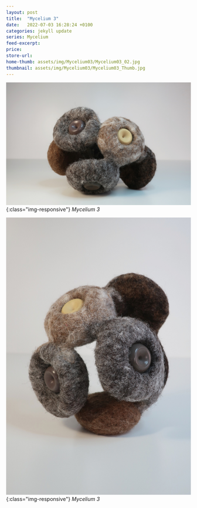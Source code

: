 ```yaml
---
layout: post
title:  "Mycelium 3"
date:   2022-07-03 16:28:24 +0100
categories: jekyll update
series: Mycelium
feed-excerpt:
price: 
store-url:
home-thumb: assets/img/Mycelium03/Mycelium03_02.jpg
thumbnail: assets/img/Mycelium03/Mycelium03_Thumb.jpg
---
```

![Mycelium 3 Sculpture](/assets/img/Mycelium03/Mycelium03_01.jpg){:class="img-responsive"}
*Mycelium 3*

![Mycelium 3 Sculpture](/assets/img/Mycelium03/Mycelium03_02.jpg){:class="img-responsive"}
*Mycelium 3*